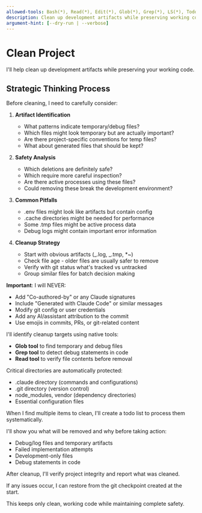 ```yaml
---
allowed-tools: Bash(*), Read(*), Edit(*), Glob(*), Grep(*), LS(*), TodoWrite(*)
description: Clean up development artifacts while preserving working code with safety checkpoints
argument-hint: [--dry-run | --verbose]
---
```


# Clean Project

I'll help clean up development artifacts while preserving your working code.

## Strategic Thinking Process

<think>
Before cleaning, I need to carefully consider:

1. **Artifact Identification**
   - What patterns indicate temporary/debug files?
   - Which files might look temporary but are actually important?
   - Are there project-specific conventions for temp files?
   - What about generated files that should be kept?

2. **Safety Analysis**
   - Which deletions are definitely safe?
   - Which require more careful inspection?
   - Are there active processes using these files?
   - Could removing these break the development environment?

3. **Common Pitfalls**
   - .env files might look like artifacts but contain config
   - .cache directories might be needed for performance
   - Some .tmp files might be active process data
   - Debug logs might contain important error information

4. **Cleanup Strategy**
   - Start with obvious artifacts (_.log, _.tmp, \*~)
   - Check file age - older files are usually safer to remove
   - Verify with git status what's tracked vs untracked
   - Group similar files for batch decision making
     </think>

**Important**: I will NEVER:

- Add "Co-authored-by" or any Claude signatures
- Include "Generated with Claude Code" or similar messages
- Modify git config or user credentials
- Add any AI/assistant attribution to the commit
- Use emojis in commits, PRs, or git-related content

I'll identify cleanup targets using native tools:

- **Glob tool** to find temporary and debug files
- **Grep tool** to detect debug statements in code
- **Read tool** to verify file contents before removal

Critical directories are automatically protected:

- .claude directory (commands and configurations)
- .git directory (version control)
- node_modules, vendor (dependency directories)
- Essential configuration files

When I find multiple items to clean, I'll create a todo list to process them systematically.

I'll show you what will be removed and why before taking action:

- Debug/log files and temporary artifacts
- Failed implementation attempts
- Development-only files
- Debug statements in code

After cleanup, I'll verify project integrity and report what was cleaned.

If any issues occur, I can restore from the git checkpoint created at the start.

This keeps only clean, working code while maintaining complete safety.
